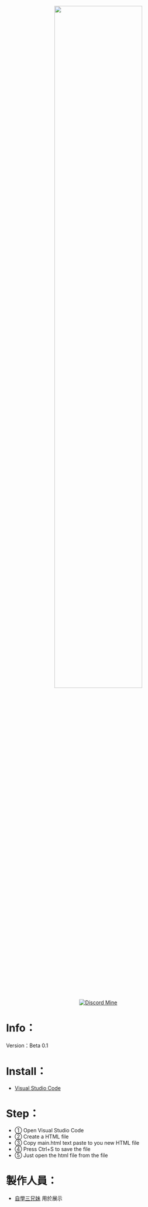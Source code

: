<p align="center">
    <img src="https://i.imgur.com/ZiJ0r7y.png" style="width: 69%">
</p>

<div align="center">
    
[![Discord Mine](https://img.shields.io/discord/1140266441082404924?label=discord&logo=discord&logoColor=white)]((Https://discord.gg/cSpScV2u))

</div>

# Info：
Version：Beta 0.1
# Install：
- [Visual Studio Code](https://code.visualstudio.com/download)
# Step：
- ① Open Visual Studio Code
- ② Create a HTML file
- ③ Copy main.html text paste to you new HTML file
- ④ Press Ctrl+S to save the file
- ⑤ Just open the html file from the file
# 製作人員：
- [自學三兄妹](https://www.youtube.com/@NightWolf-to8mv) 用於展示







